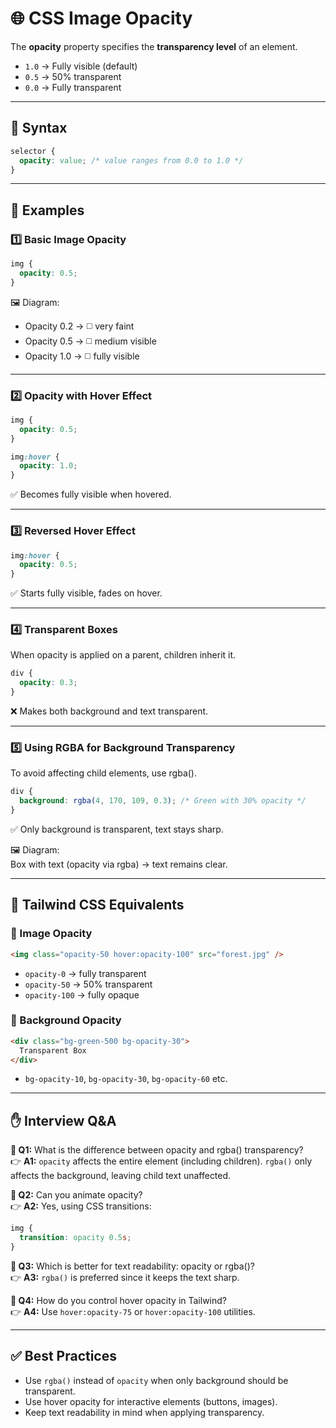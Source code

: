 # 🌐 CSS Image Opacity

The **opacity** property specifies the **transparency level** of an element.

- `1.0` → Fully visible (default)  
- `0.5` → 50% transparent  
- `0.0` → Fully transparent  

---

## 📘 Syntax

```css
selector {
  opacity: value; /* value ranges from 0.0 to 1.0 */
}
```

---

## 🎨 Examples

### 1️⃣ Basic Image Opacity
```css
img {
  opacity: 0.5;
}
```

🖼️ Diagram:  
- Opacity 0.2 → ◻️ very faint  
- Opacity 0.5 → ◻️ medium visible  
- Opacity 1.0 → ◻️ fully visible  

---

### 2️⃣ Opacity with Hover Effect
```css
img {
  opacity: 0.5;
}

img:hover {
  opacity: 1.0;
}
```
✅ Becomes fully visible when hovered.

---

### 3️⃣ Reversed Hover Effect
```css
img:hover {
  opacity: 0.5;
}
```
✅ Starts fully visible, fades on hover.

---

### 4️⃣ Transparent Boxes
When opacity is applied on a parent, children inherit it.

```css
div {
  opacity: 0.3;
}
```
❌ Makes both background and text transparent.

---

### 5️⃣ Using RGBA for Background Transparency
To avoid affecting child elements, use rgba().

```css
div {
  background: rgba(4, 170, 109, 0.3); /* Green with 30% opacity */
}
```
✅ Only background is transparent, text stays sharp.

🖼️ Diagram:  
Box with text (opacity via rgba) → text remains clear.

---

## 📝 Tailwind CSS Equivalents

### 🔹 Image Opacity
```html
<img class="opacity-50 hover:opacity-100" src="forest.jpg" />
```

- `opacity-0` → fully transparent  
- `opacity-50` → 50% transparent  
- `opacity-100` → fully opaque  

### 🔹 Background Opacity
```html
<div class="bg-green-500 bg-opacity-30">
  Transparent Box
</div>
```

- `bg-opacity-10`, `bg-opacity-30`, `bg-opacity-60` etc.

---

## ✋ Interview Q&A

**🙋 Q1:** What is the difference between opacity and rgba() transparency?  
👉 **A1:** `opacity` affects the entire element (including children). `rgba()` only affects the background, leaving child text unaffected.

**🙋 Q2:** Can you animate opacity?  
👉 **A2:** Yes, using CSS transitions:  
```css
img {
  transition: opacity 0.5s;
}
```

**🙋 Q3:** Which is better for text readability: opacity or rgba()?  
👉 **A3:** `rgba()` is preferred since it keeps the text sharp.

**🙋 Q4:** How do you control hover opacity in Tailwind?  
👉 **A4:** Use `hover:opacity-75` or `hover:opacity-100` utilities.

---

## ✅ Best Practices
- Use `rgba()` instead of `opacity` when only background should be transparent.  
- Use hover opacity for interactive elements (buttons, images).  
- Keep text readability in mind when applying transparency.  
